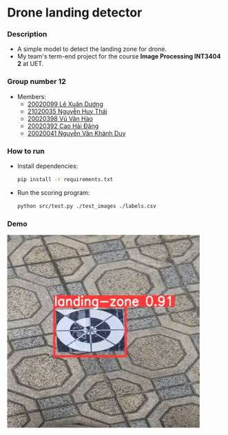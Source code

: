 Drone landing detector
==========================

### Description
- A simple model to detect the landing zone for drone.
- My team's term-end project for the course **Image Processing INT3404 2** at UET.

### Group number 12
- Members:
    - [20020099 Lê Xuân Dương](https://www.facebook.com/leduongO19)
    - [21020035 Nguyễn Huy Thái](https://www.facebook.com/huythai855/)
    - [20020398 Vũ Văn Hào](https://www.facebook.com/profile.php?id=100006279257590)
    - [20020392 Cao Hải Đăng](https://www.facebook.com/haidang.uet.2203)
    - [20020041 Nguyễn Văn Khánh Duy](https://www.facebook.com/duytuoiit)

### How to run
- Install dependencies:
    ```bash
    pip install -r requirements.txt
    ```
- Run the scoring program:
    ```bash
    python src/test.py ./test_images ./labels.csv
    ```

### Demo
<img src="resources/images/img_119.jpg" width="447" height="448">
